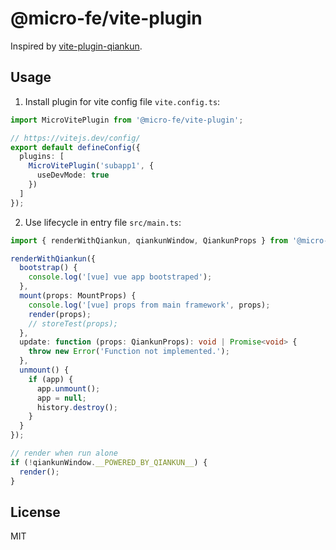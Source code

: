 # @micro-fe/vite-plugin

Inspired by [vite-plugin-qiankun](https://github.com/tengmaoqing/vite-plugin-qiankun).

## Usage

1. Install plugin for vite config file `vite.config.ts`:

```typescript
import MicroVitePlugin from '@micro-fe/vite-plugin';

// https://vitejs.dev/config/
export default defineConfig({
  plugins: [
    MicroVitePlugin('subapp1', {
      useDevMode: true
    })
  ]
});
```

2. Use lifecycle in entry file `src/main.ts`:

```typescript
import { renderWithQiankun, qiankunWindow, QiankunProps } from '@micro-fe/vite-plugin';

renderWithQiankun({
  bootstrap() {
    console.log('[vue] vue app bootstraped');
  },
  mount(props: MountProps) {
    console.log('[vue] props from main framework', props);
    render(props);
    // storeTest(props);
  },
  update: function (props: QiankunProps): void | Promise<void> {
    throw new Error('Function not implemented.');
  },
  unmount() {
    if (app) {
      app.unmount();
      app = null;
      history.destroy();
    }
  }
});

// render when run alone
if (!qiankunWindow.__POWERED_BY_QIANKUN__) {
  render();
}
```

## License

MIT
